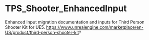 # TPS_Shooter_EnhancedInput
Enhanced Input migration documentation and inputs for Third Person Shooter Kit for UE5. https://www.unrealengine.com/marketplace/en-US/product/third-person-shooter-kit?
